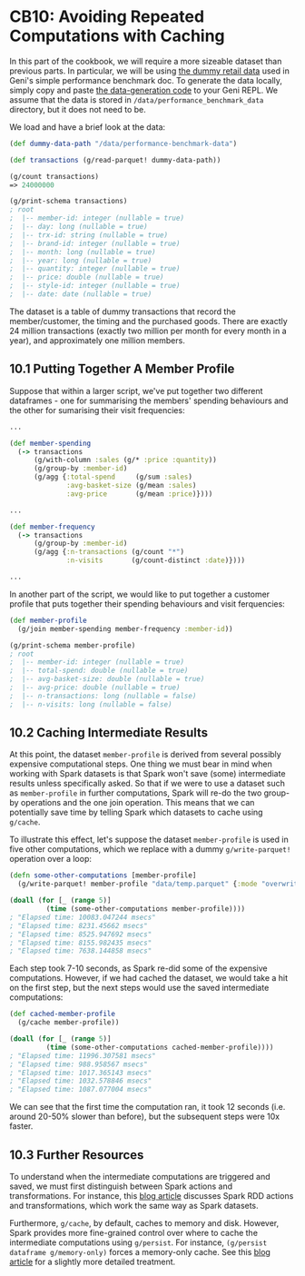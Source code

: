 # CB10: Avoiding Repeated Computations with Caching

In this part of the cookbook, we will require a more sizeable dataset than previous parts. In particular, we will be using [the dummy retail data](https://github.com/zero-one-group/geni/blob/develop/docs/simple_performance_benchmark.md#dummy-retail-data) used in Geni's simple performance benchmark doc. To generate the data locally, simply copy and paste [the data-generation code](https://github.com/zero-one-group/geni/blob/develop/examples/performance_benchmark_data.clj) to your Geni REPL. We assume that the data is stored in `/data/performance_benchmark_data` directory, but it does not need to be.

We load and have a brief look at the data:

```clojure
(def dummy-data-path "/data/performance-benchmark-data")

(def transactions (g/read-parquet! dummy-data-path))

(g/count transactions)
=> 24000000

(g/print-schema transactions)
; root
;  |-- member-id: integer (nullable = true)
;  |-- day: long (nullable = true)
;  |-- trx-id: string (nullable = true)
;  |-- brand-id: integer (nullable = true)
;  |-- month: long (nullable = true)
;  |-- year: long (nullable = true)
;  |-- quantity: integer (nullable = true)
;  |-- price: double (nullable = true)
;  |-- style-id: integer (nullable = true)
;  |-- date: date (nullable = true)
```

The dataset is a table of dummy transactions that record the member/customer, the timing and the purchased goods. There are exactly 24 million transactions (exactly two million per month for every month in a year), and approximately one million members.

## 10.1 Putting Together A Member Profile

Suppose that within a larger script, we've put together two different dataframes - one for summarising the members' spending behaviours and the other for sumarising their visit frequencies:

```clojure
...

(def member-spending
  (-> transactions
      (g/with-column :sales (g/* :price :quantity))
      (g/group-by :member-id)
      (g/agg {:total-spend     (g/sum :sales)
              :avg-basket-size (g/mean :sales)
              :avg-price       (g/mean :price)})))

...

(def member-frequency
  (-> transactions
      (g/group-by :member-id)
      (g/agg {:n-transactions (g/count "*")
              :n-visits       (g/count-distinct :date)})))

...
```

In another part of the script, we would like to put together a customer profile that puts together their spending behaviours and visit ferquencies:

```clojure
(def member-profile
  (g/join member-spending member-frequency :member-id))

(g/print-schema member-profile)
; root
;  |-- member-id: integer (nullable = true)
;  |-- total-spend: double (nullable = true)
;  |-- avg-basket-size: double (nullable = true)
;  |-- avg-price: double (nullable = true)
;  |-- n-transactions: long (nullable = false)
;  |-- n-visits: long (nullable = false)
```

## 10.2 Caching Intermediate Results

At this point, the dataset `member-profile` is derived from several possibly expensive computational steps. One thing we must bear in mind when working with Spark datasets is that Spark won't save (some) intermediate results unless specifically asked. So that if we were to use a dataset such as `member-profile` in further computations, Spark will re-do the two group-by operations and the one join operation. This means that we can potentially save time by telling Spark which datasets to cache using `g/cache`.

To illustrate this effect, let's suppose the dataset `member-profile` is used in five other computations, which we replace with a dummy `g/write-parquet!` operation over a loop:

```clojure
(defn some-other-computations [member-profile]
  (g/write-parquet! member-profile "data/temp.parquet" {:mode "overwrite"}))

(doall (for [_ (range 5)]
         (time (some-other-computations member-profile))))
; "Elapsed time: 10083.047244 msecs"
; "Elapsed time: 8231.45662 msecs"
; "Elapsed time: 8525.947692 msecs"
; "Elapsed time: 8155.982435 msecs"
; "Elapsed time: 7638.144858 msecs"
```

Each step took 7-10 seconds, as Spark re-did some of the expensive computations. However, if we had cached the dataset, we would take a hit on the first step, but the next steps would use the saved intermediate computations:

```clojure
(def cached-member-profile
  (g/cache member-profile))

(doall (for [_ (range 5)]
         (time (some-other-computations cached-member-profile))))
; "Elapsed time: 11996.307581 msecs"
; "Elapsed time: 988.958567 msecs"
; "Elapsed time: 1017.365143 msecs"
; "Elapsed time: 1032.578846 msecs"
; "Elapsed time: 1087.077004 msecs"
```

We can see that the first time the computation ran, it took 12 seconds (i.e. around 20-50% slower than before), but the subsequent steps were 10x faster.

## 10.3 Further Resources

To understand when the intermediate computations are triggered and saved, we must first distinguish between Spark actions and transformations. For instance, this [blog article](https://medium.com/@aristo_alex/how-apache-sparks-transformations-and-action-works-ceb0d03b00d0) discusses Spark RDD actions and transformations, which work the same way as Spark datasets.

Furthermore, `g/cache`, by default, caches to memory and disk. However, Spark provides more fine-grained control over where to cache the intermediate computations using `g/persist`. For instance, `(g/persist dataframe g/memory-only)` forces a memory-only cache. See this [blog article](https://sparkbyexamples.com/spark/spark-dataframe-cache-and-persist-explained/) for a slightly more detailed treatment.
